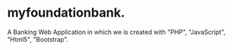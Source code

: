 # myfoundationbank.

A Banking Web Application in which we is created with "PHP", "JavaScript", "Html5", "Bootstrap".
